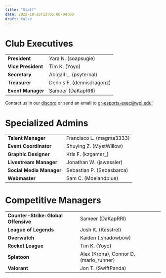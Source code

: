 ```yaml
---
title: "Staff"
date: 2022-10-26T13:06:06-04:00
draft: false
---
```


# Club Executives
|||
| --- | ----------- |
| **President** | Yara N. (soapsugie) |
| **Vice President** | Tim K. (Yoyo) |
| **Secretary** | Abigail L. (psyternal) |
| **Treasurer** | Dennis F. (dennisdragonz) |
| **Event Manager** | Sameer (DaKapRRl) |

Contact us in our [discord](https://discord.gg/WJ8gEcd) or send an email to [gr-esports-exec@wpi.edu](mailto:gr-esports-exec@wpi.edu)!

# Specialized Admins
|||
| --- | ----------- |
| **Talent Manager** | Francisco L. (magma3333) |
| **Event Coordinator** | Shuying Z. (MystWillow) |
| **Graphic Designer** | Kris F. (kzgamer_) |
| **Livestream Manager** | Jonathan W. (jswessler) |
| **Social Media Manager** | Sebastian P. (Sebasbarca) |
| **Webmaster** | Sam C. (Moelandblue) |

# Competitive Managers
|||
| --- | ----------- |
| **Counter-Strike: Global Offensive**| Sameer (DaKapRRl) |
| **League of Legends** | Josh K. (Kesstrel) |
| **Overwatch** | Kaiden (.shadowbow) |
| **Rocket League** | Tim K. (Yoyo) |
| **Splatoon** | Alex (Krona), Connor D. (mario_runner) |
| **Valorant** | Jon T. (SwiftPanda) |
